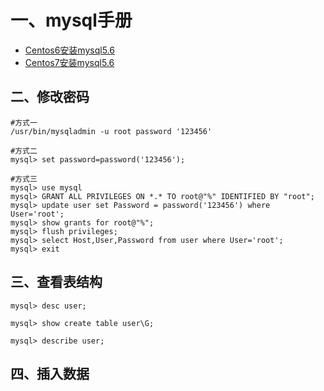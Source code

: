 # 一、mysql手册
- [Centos6安装mysql5.6](https://github.com/Lancger/opslinux/blob/master/mysql/mysql5.6/centos6-one-install.md)
- [Centos7安装mysql5.6](https://github.com/Lancger/opslinux/blob/master/mysql/mysql5.6/centos7-one-install.md)


## 二、修改密码
```
#方式一
/usr/bin/mysqladmin -u root password '123456'

#方式二
mysql> set password=password('123456');

#方式三
mysql> use mysql
mysql> GRANT ALL PRIVILEGES ON *.* TO root@"%" IDENTIFIED BY "root";
mysql> update user set Password = password('123456') where User='root';
mysql> show grants for root@"%";
mysql> flush privileges;
mysql> select Host,User,Password from user where User='root';
mysql> exit
```

## 三、查看表结构
```
mysql> desc user;

mysql> show create table user\G;

mysql> describe user;
```

## 四、插入数据
```
```
